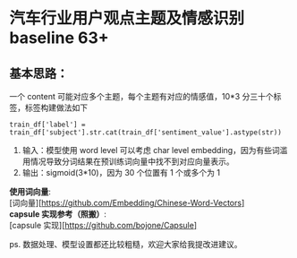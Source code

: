 # 汽车行业用户观点主题及情感识别 baseline 63+  
## 基本思路：  
一个 content 可能对应多个主题，每个主题有对应的情感值，10*3 分三十个标签，标签构建做法如下  
```
train_df['label'] = train_df['subject'].str.cat(train_df['sentiment_value'].astype(str))
```
1. 输入：模型使用 word level 可以考虑 char level embedding，因为有些词滥用情况导致分词结果在预训练词向量中找不到对应向量表示。
2. 输出：sigmoid(3*10)，因为 30 个位置有 1 个或多个为 1

**使用词向量**:  
[词向量][https://github.com/Embedding/Chinese-Word-Vectors]  
**capsule 实现参考（照搬）**:  
[capsule 实现][https://github.com/bojone/Capsule]  

ps. 数据处理、模型设置都还比较粗糙，欢迎大家给我提改进建议。
